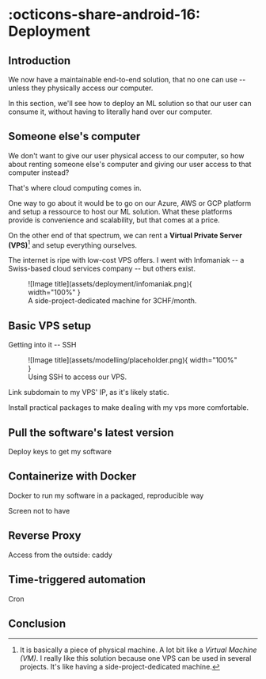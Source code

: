 # :octicons-share-android-16: Deployment

## Introduction

We now have a maintainable end-to-end solution, that no one can use -- unless they physically access our computer.

In this section, we'll see how to deploy an ML solution so that our user can consume it, without having to literally hand over our computer.

## Someone else's computer

We don't want to give our user physical access to our computer, so how about renting someone else's computer and giving our user access to that computer instead? 

That's where cloud computing comes in.

One way to go about it would be to go on our Azure, AWS or GCP platform and setup a ressource to host our ML solution. What these platforms provide is convenience and scalability, but that comes at a price.

On the other end of that spectrum, we can rent a **Virtual Private Server (VPS)**[^1] and setup everything ourselves.

[^1]: It is basically a piece of physical machine. A lot bit like a _Virtual Machine (VM)_. I really like this solution because one VPS can be used in several projects. It's like having a side-project-dedicated machine.

The internet is ripe with low-cost VPS offers. I went with Infomaniak -- a Swiss-based cloud services company -- but others exist.

<figure markdown="span">
  ![Image title](assets/deployment/infomaniak.png){ width="100%" }
  <figcaption>A side-project-dedicated machine for 3CHF/month.</figcaption>
</figure>

## Basic VPS setup

Getting into it -- SSH

<figure markdown="span">
  ![Image title](assets/modelling/placeholder.png){ width="100%" }
  <figcaption>Using SSH to access our VPS.</figcaption>
</figure>


Link subdomain to my VPS' IP, as it's likely static.

Install practical packages to make dealing with my vps more comfortable.

## Pull the software's latest version

Deploy keys to get my software

## Containerize with Docker

Docker to run my software in a packaged, reproducible way

Screen not to have 

## Reverse Proxy

Access from the outside: caddy

## Time-triggered automation

Cron

## Conclusion
